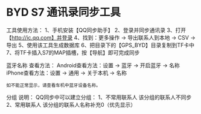 # BYD S7 通讯录同步工具

工具使用方法：
    1、手机安装【QQ同步助手】
    2、登录并同步通讯录
    3、打开【http://ic.qq.com】并登录
    4、找到：更多操作 -> 导出联系人到本地 -> CSV -> 导出
    5、使用该工具生成数据库
    6、把目录下的【GPS_BYD】目录复制到TF卡中
    7、将TF卡插入S7的MAP插槽，按【导航】即可完成同步


蓝牙名称 查看方法：
    Android查看方法：设置 -> 蓝牙 -> 开启蓝牙 -> 名称
    iPhone查看方法：设置 -> 通用 -> 关于本机 -> 名称

    如不能正常显示，请查看车机中蓝牙设备名称。


分组 说明：
    QQ同步中可以建立分组：
    1、不常用联系人   该分组的联系人不同步
    2、常用联系人     该分组的联系人名称补充0（优先显示）